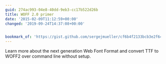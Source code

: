 ```yaml
---
guid: 274ac993-04e8-40dd-9eb3-cc17b522d26b
title: WOFF 2.0 primer
date: '2015-02-09T11:12:59+00:00'
changed: '2019-09-24T14:37:08+00:00'


bookmark_of: 'https://gist.github.com/sergejmueller/cf6b4f2133bcb3e2f64a'
---
```



Learn more about the next generation Web Font Format and convert TTF to WOFF2 over command line without setup.
